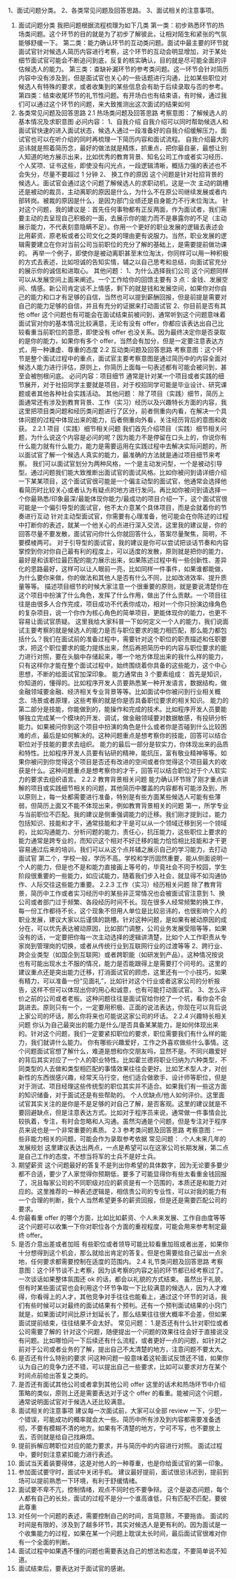 1、面试问题分类。
2、各类常见问题及回答思路。
3、面试相关的注意事项。

1. 面试问题分类
   我把问题根据流程梳理为如下几类
   第一类：初步熟悉环节的热场类问题。这个环节的目的就是为了初步了解彼此，让相对陌生和紧张的气氛能够舒缓一下。
   第二类：能力确认环节的互动类问题。面试中最主要的环节就面试官针对候选人简历内容进行考察，这个环节的互动会明显增加，对于某处细节面试官可能会不断追问到底，反复的核实确认，目的就是尽可能全面的评估候选人的能力。
   第三类：查缺补漏环节的参考类问题。这一环节会针对简历内容中没有涉及到，但是面试官也关心的一些话题进行沟通，比如某些职位对候选人有特殊的要求，或者收集到的某些信息会有助于后续录取与否的参考。
   第四类：结束收尾环节的礼节性问题。有开场白也有结束语，有时候，通过我们可以通过这个环节的问题，来大致推测出这次面试的结果如何
2. 各类常见问题及回答思路
   2.1 热场类问题及回答思路
   考察意图：了解候选人的基本情况及求职意图
   必问内容：
   1、自我介绍
   自我介绍可以同时帮助候选人和面试官快速的进入面试状态，候选人通过一段准备好的自我介绍缓解压力，面试官也可以在听介绍的同时再梳理一下简历内容和面试流程。
   自我介绍最大的忌讳就是照着简历念，最好的做法就是精炼，抓重点，把你最自豪，最想让别人知道的地方展示出来，比如优秀的教育背景、知名公司工作或者实习经历、个人奖项、证书这些，即使没有闪光点，一段逻辑清晰，概括力强的表述也不会失分，尽量不要超过 1 分钟
   2、 换工作的原因
   这个问题是针对社招背景的候选人。面试官会通过这个问题了解候选人的求职动机，这是一次 主动的跳槽还是被动的裁员，主动离职的原因是什么，为什么不在原公司继续发展或者内部转岗。被裁的原因是什么，是因为部门业绩还是自身能力不行末位淘汰。
   针对这个问题，我的建议是：首先任何事物都有正反两面，作为面试者，我们需要主动的去呈现自己积极的一面，去展示你的能力而不是暴露你的不足（主动展示能力，不代表刻意隐瞒不足）。你用一个更好的职业发展的逻辑去表述会比用薪资、原老板或者公司文化之类的理由更有说服力。当然，职业发展的逻辑需要建立在你对当前公司当前职位的充分了解的基础上，是需要提前做功课的。
   再举一个例子，即使你是被动离职甚至末位淘汰，你同样可以用一种积极的方式去表述，比如坦诚的告知实情，辅之以自己思考和总结，向面试官充分的展示你的诚信和进取心。
   其他问题：
   1、为什么选择我们公司
   这个问题同样可以从发展空间上面来阐述。一个工作给你的回馈主要有 3 点：金钱、发展空间、情感。新公司肯定谈不上情感，剩下的就是钱和发展空间，如果你对你自己的能力和口才有足够的自信，当然也可以提到薪酬回报，但是前提是需要对自己的能力足够的自信，并且有充分的证据来打动面试官
   2、你目前是否有其他 offer
   这个问题也有可能会在面试结束前被问到，通常听到这个问题意味着面试官对你的基本情况比较满意，无论有没有 offer，你都应该表达出自己比较看重当前职位的意愿，即使没有 offer 也没关系。因为最终决定你是否录取的是你的能力，如果你有多个 offer，当然会有加分，但是一定要注意表达方式，用一种谦虚、尊重的态度
   2.2 互动类问题及回答思路
   考察意图：这个环节是整个面试过程中的重点，面试官主要考察意图是通过简历中的内容全面对候选人能力进行评估，原则上，你简历上面每一句表述都有可能会被问到，甚至会被刨根问底。
   必问内容：项目细节
   通常是针对某一个项目或者实践的细节展开，对于社招同学主要就是项目，对于校招同学可能是毕业设计、研究课题或者其他各种社会实践活动。
   其他问题：
   除了项目（实践）细节，简历上面通常还有涉及到教育背景、工作（实习）经历以及兴趣特长方面的内容，我这里把项目类问题和经历类问题进行了区分，前者侧重向内看，在解决一个具体问题的过程中体现出来的能力，后者侧重向外看，关注经历背后的意图和收获。
   2.2.1 项目（实践）细节相关问题
   我们首先介绍项目（实践）细节相关问题，为什么说这个内容是必问的呢？因为能力不是停留在口头上的，你说你有什么能力就有什么能力，能力是需要运用在实践过程中去解决实际问题的，所以面试官了解一个候选人真实的能力，最准确的方法就是通过项目细节来考察。
   我们可以面试官划分为两种风格，一个是主动发问型，一个是被动引导型。通过问题我们能大致推断出面试官的面试风格。比如你被问到请详细介绍一下某某项目，这个面试官很可能是一个偏主动型的面试官，他通常会选择他看简历时比较关心或者认为有疑点的地方进行发问。再比如你被问到请选择一个你最熟悉/印象最深/最能体现你能力/最成功的项目介绍一下，这个面试官很可能是一个偏引导型的面试官，他不太介意某个具体项目，而是会就着你的节奏进行互动
   针对主动型面试官，你需要有心理准备，他可能会在你陈述的过程中打断你的表述，就某一个他关心的点进行深入交流，这里我的建议是，你的回答尽量不要发散，面试官问你什么你就回答什么，答案尽量聚焦，简明，不要模棱两可。
   对于引导型的面试官，我的建议是你可以尝试把谈话节奏和内容掌控到你对你自己最有利的程度上，可以适度的发散，原则就是把你的能力，最好是和该职位最匹配的能力展示出来，如果陈述过程中有一些创新性、差异化的思路最好，这样可以让人眼前一亮，比如同样一件事件，如果谁都能做，为什么要你来做，你的做法和其他人是否有什么不同，比如改进效率、提升质量等等。
   描述项目细节的时候大家注意一个很重要的原则，就是要说清楚你在这个项目中扮演了什么角色，发挥了什么作用，做出了什么贡献。一个项目往往是由很多人合作完成，项目成功不代表你成功，相对一个你只扮演边缘角色的复杂项目，说一个你作为核心角色的简单项目，更能体现你的能力，也更不容易让面试官质疑。
   这里我给大家科普一下如何定义一个人的能力，我们说面试主要考察的就是候选人的能力是否与职位要求的能力相匹配，那么能力都包括什么？我们在面试前的准备过程中，需要针对这个职位的职责描述和任职要求，把这个职位要求的能力提炼出来，然后再把简历中的内容与职位要求的能力进行对照，要在头脑中存储起来，哪一个地方体现出来的我什么样的能力，只有这样你才能在整个面试过程中，始终围绕着你具备的这些能力，这个中心思想，不断的给面试官加深印象。
   能力通常由 3 个要素组成：
   首先是知识，你知道的，懂得的。比如程序开发人员要熟悉某一种开发语言，数据结构，做金融领域要金融、经济相关专业背景等等。比如面试中你被问到行业相关概念、场景或者原理，这些考察的就是你是否具备职位要求的相关知识。
   能力的第二部分是技能，你能做到的，能操作和完成的技术。比如程序开发人员要能够独立完成某一个模块的开发、调试，做金融领域要对数据敏感，有投研分析能力。如果被问你到这个项目中扮演的角色是什么或者你是否碰到什么比较困难的点，最后是如何解决的。这种问题重点是想考察你的技能，回答可以结合职位对于技能的要求去组织。
   能力的最后一部分是软实力，你体现出来的品质和特性。比如程序开发人员要有钻研的精神，能抗压，富有敬业精神等等。如果你被问到你觉得这个项目是否还有改进的空间或者你觉得这个项目最大的收获是什么。这种问题重点是想考察你的才干，回答可以结合职位对于个人软实力的要求去组织语言。
   2.2.2 教育背景相关问题
   能力确认环节除了刚才重点讲解的项目或实践细节相关的问题，其他简历中覆盖的内容都有可能涉及到，所以原则上，每一处都需要进行准备，特别是有些方面某些候选人可能有些薄弱，但简历上面又不能不体现出来，例如教育背景相关的问题
   第一，所学专业与当前职位不匹配。我的建议是侧重强调能力的迁移。我们刚才提到过，能力包括知识、技能和才干，通常技能和才干是可以从一个领域迁移到另一个领域的，比如沟通能力、分析问题的能力，责任心，抗压能力，这些职位上要求的能力通常是跨专业的，而知识这个相对不好迁移的能力恰恰相比技能和才干更容易通过后来的培训，我们可以从这个点并辅之展示自己的学习能力，去打动面试官
   第二个，学校一般，学历不高。学校和学历固然重要，能从侧面说明一个人的能力，但是也不是和能力直接画上等号的，毕竟社会不同于校园，学生阶段很重要的一些能力，如应试能力，随着我们步入社会，就显得不如沟通协作、人际交往这些能力重要。
   2.2.3 工作（实习）经历相关问题
   除了教育背景，简历中工作或者实习经历中的某些非正常情况也会被面试官注意到
   1、换公司或者部门过于频繁、各段经历时间不长。现在很多人经常频繁的换工作，每一份工作都待不长，这个现象不但用人单位是比较忌讳的，也很影响个人的职业发展，建议大家以后谨慎的跳槽。针对这种问题，是如果有被动原因的成分在，可以优先表达被动原因，比如部门调整，公司业务发展受阻等等，如果没有的话，一定要把你每一次主动选择的逻辑讲清楚，比如个人工作职责从专家岗到管理岗的切换，或者从传统行业到互联网行业的过渡等等
   2、跨行业、跨企业类型（如国企到互联网）或者跨职能（如研发到产品）。这种情况按说也有可能出现水土不服的情况，能力是否能跟得上是需要打个问号的。这里的建议重点还是突出能力迁移，打消面试官的顾虑，这里还有一个小技巧，如果有精力，可以准备一份“见面礼”，比如针对这个行业或者这家公司的分析报告，这样不但可以体现出你的用心和诚意，也有可能打动面试官。
   3、怎么评价之前的公司或者老板。这种问题往往是面试官给你挖了一个坑，看你会不会跳进去。原则只有一个，一定要用积极、正面的说法表达，你现在可以背后说上家公司的坏话，那么你将来也可能说这家公司的坏话。
   2.2.4 兴趣特长相关问题
   你认为自己最突出的能力是什么/是否具备某某能力，是如何体现出来的。针对这个问题，我们一定要紧扣职位的要求，职位需要我们有什么样的能力，我们就讲什么能力。
   你有哪些兴趣爱好，工作之外喜欢做些什么事情。这个问题面试官想了解什么，难道是想和你交朋友吗，显然不是。不同兴趣爱好的背后其实对应了一个人的职业特性。比如霍兰德将职业归纳为六种类型，不同类型的人去做和类型相匹配的事情效果往往会更好。比如艺术型人才，对创新性的东西很感兴趣，经常天马行空，他们适合做歌手、设计师等职位，但是对于测试、项目经理这些传统型的职位其实并不适合。如果我们有一些这方面的知识储备，对于面试还是有些帮助的。
   个人优缺点/他人如何评价。这里面试官其实关注的是你是不是足够的对自己了解，是否客观。这里的建议就是不要回避缺点，但是注意表达方式。比如对于程序员来说，通常做一件事情会比较执着，专注，有时会忽略和人沟通。虽然沟通是个问题，但是专注对于程序员来说也是一个非常重要的素质。
   2.3 参考类问题及回答思路
   考察意图：一些非能力相关的问题，可能会作为录取参考依据
   常见问题：
   .个人未来几年的发展规划
   这里建议表达出两点，一点是希望可以在这家公司长期发展，第二点是自己工作的态度，不想当将军的士兵不是好士兵。
3. 期望薪资
   这个问题最好的答复不是列出你希望的具体数字，因为无论要多要少都不合适，要少了人家觉得你预期低，要多了可能显得你有些太看重金钱回报了，况且每家公司的不同职级对应的薪资是有一个范围的，本质还是和能力对应的。这里推荐的一种表述逻辑是，相信贵公司的专业性，可以对我的能力有一个合理的判断，我个人当然希望更多的薪资回报，但是还是需要匹配公司的要求。
4. 你最看重 offer 的哪个方面，比如比如薪资、个人未来发展、工作自由度等等
   这个问题可以收集一下你对职位各个方面的重视程度，可能会用来参考制定最终 offer。
5. 是否介意出差或者加班
   有些职位或者领导可能比较看重加班或者出差，如果你十分想得到这个机会，那么就给出肯定的答复。但是也需要给自己留出一点余地，任何要求都需要控制在适度的范围内。
   2.4 礼节类问题及回答思路
   考察意图：这个环节谈不上考察，因为该考察的内容之前的环节都已经考察过了。一次谈话如果整体氛围还 ok 的话，都会以礼貌的方式结束。
   虽然出于礼貌，但有时某些面试官也会利用这个环节争取一下比较满意的候选人，因为人才难得，你看得上的人才，其他竞争对手往往也能看上，通过这个环节的对话，我们有些时候可以对最终的面试结果有个预判。还有一个预判面试结果的小窍门就是，如果面试时间比原计划延长了，那么结果往往很大概率不会差，但如果面试提前结束，往往结果不会太好。
   常见问题： 1.是否还有什么针对职位或者公司需要了解的
   针对这个问题，随便提出一个问题的效果往往会好于直接说没有问题。比如哪怕问一下后续还有什么流程，或者更好一点的问题，如针对之前对于公司或者业务的了解，提出自己不太清楚的地方，注意问题不要太大。
6. 是否还有什么特别的要求
   问这种问题一般意味着这轮面试反馈还不错，如果你认为自己的竞争力还不错，可以提出自己一些要求，比如可以要求对方在某个时间点前给出答复之类的。
7. 是否还有面试其他公司或者拿到其他公司 offer
   这里的话术和热场环节中介绍策略的类似，原则上还是需要表达对于这个 offer 的看重。能被问这个问题，通常说明面试官对于候选人还比较满意。
8. 面试相关的注意事项
   建议每一次面试前，大家可以全部 review 一下，少犯一个错误，可能成功的概率就会大一些。简历中所有涉及到内容都需要准备透彻，不要有模糊不清的地方。如果有不清楚的地方，宁可不写，也不要放上去，否则就是给自己找麻烦。
9. 提前拆解应聘职位对应的能力要求，并与简历中的内容进行对照。
   面试过程中，要时刻注意紧扣能力进行表述。
10. 面试当天着装要得体，这是对他人的一种尊重，也是你给面试官的第一印象。
11. 参加面试要守时，面试中关闭手机。
    建议最好提前，面试很忌讳迟到，提前到场可以提前熟悉一下环境，有利于舒缓情绪。
12. 面试要不卑不亢，控制情绪，观点不同时也不要争辩。
    这个是姿态问题，每个人都有自己的长处，面试的过程不是分一个谁高谁低，只有匹配不匹配，要彼此尊重
13. 对任何一个问题的表述，需要控制自己的时间，言简意赅，不要拖沓。
    面试的时间是有限的，涉及到了越多环节，其实对候选人是更有利的。因为面试是一个收集能力的过程，如果在某一个问题上耽误太长时间，最后面试官很难对你有一个全面的判断。
14. 面试过程中如果遇不懂的问题也需要表达自己的想法和态度，不要简单说不知道。
15. 面试结束后，要表达对于面试官的感谢。
